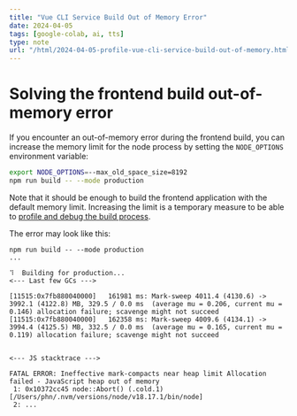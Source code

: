 ```yaml
---
title: "Vue CLI Service Build Out of Memory Error"
date: 2024-04-05
tags: [google-colab, ai, tts]
type: note
url: "/html/2024-04-05-profile-vue-cli-service-build-out-of-memory.html"
---
```


# Solving the frontend build out-of-memory error

If you encounter an out-of-memory error during the frontend build, you can increase the memory limit for the node process by setting the `NODE_OPTIONS` environment variable:

```bash
export NODE_OPTIONS=--max_old_space_size=8192
npm run build -- --mode production
```

Note that it should be enough to build the frontend application with the default memory limit. Increasing the limit is a temporary measure to be able to [profile and debug the build process](./html/2024-04-05-profile-vue-cli-service-build.html).

The error may look like this:

```
npm run build -- --mode production
...

⠹  Building for production...
<--- Last few GCs --->

[11515:0x7fb880040000]   161981 ms: Mark-sweep 4011.4 (4130.6) -> 3992.1 (4122.8) MB, 329.5 / 0.0 ms  (average mu = 0.206, current mu = 0.146) allocation failure; scavenge might not succeed
[11515:0x7fb880040000]   162358 ms: Mark-sweep 4009.6 (4134.1) -> 3994.4 (4125.5) MB, 332.5 / 0.0 ms  (average mu = 0.165, current mu = 0.119) allocation failure; scavenge might not succeed


<--- JS stacktrace --->

FATAL ERROR: Ineffective mark-compacts near heap limit Allocation failed - JavaScript heap out of memory
 1: 0x10372cc45 node::Abort() (.cold.1) [/Users/phn/.nvm/versions/node/v18.17.1/bin/node]
 2: ...
```
